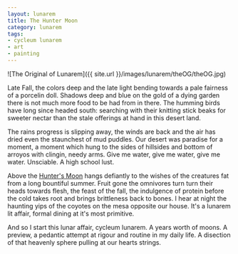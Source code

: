 ```yaml
---
layout: lunarem
title: The Hunter Moon 
category: lunarem 
tags: 
- cycleum lunarem
- art
- painting
---
```

![The Original of Lunarem]({{ site.url }}/images/lunarem/theOG/theOG.jpg)

Late Fall, the colors deep and the late light bending towards a pale fairness of a porcelin doll. Shadows deep and blue on the gold of a dying garden there is not much more food to be had from in there.  The humming birds have long since headed south: searching with their knitting stick beaks for sweeter nectar than the stale offerings at hand in this desert land. 

The rains progress is slipping away, the winds are back and the air has dried even the staunchest of mud puddles.  Our desert was paradise for a moment, a moment which hung to the sides of hillsides and bottom of arroyos with clingin, needy arms.  Give me water, give me water, give me water.  Unsciable.  A high school lust. 

Above the [Hunter's Moon](http://en.wikipedia.org/wiki/Full_moon#Harvest_and_Hunter.27s_moons, "Wikipedia Hunter's Moon Description") hangs defiantly to the wishes of the creatures fat from a long bountiful summer.  Fruit gone the omnivores turn turn their heads towards flesh, the feast of the fall, the indulgence of protein before the cold takes root and brings brittleness back to bones.  I hear at night the haunting yips of the coyotes on the mesa opposite our house.  It's a lunarem lit affair, formal dining at it's most primitive. 

And so I start this lunar affair, cycleum lunarem.  A years worth of moons.  A preview, a pedantic attempt at rigour and routine in my daily life.  A disection of that heavenly sphere pulling at our hearts strings.  

